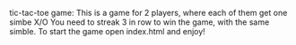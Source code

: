 tic-tac-toe game: 
    This is a game for 2 players, where each of them get one simbe X/O
    You need to streak 3 in row to win the game, with the same simble.
    To start the game open index.html
    and enjoy!


